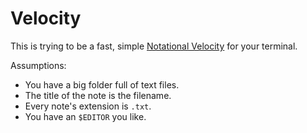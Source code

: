 Velocity
========

This is trying to be a fast, simple [Notational Velocity][nv] for your terminal.

Assumptions:

* You have a big folder full of text files.
* The title of the note is the filename.
* Every note's extension is `.txt`.
* You have an `$EDITOR` you like.

[nv]: http://notational.net
